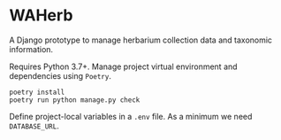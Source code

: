 # WAHerb

A Django prototype to manage herbarium collection data and taxonomic
information.

Requires Python 3.7+. Manage project virtual environment and
dependencies using `Poetry`.

~~~
poetry install
poetry run python manage.py check
~~~

Define project-local variables in a `.env` file. As a minimum we need `DATABASE_URL`.
